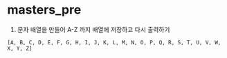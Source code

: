 # masters_pre

1. 문자 배열을 만들어 A-Z 까지 배열에 저장하고 다시 출력하기  
~~~
[A, B, C, D, E, F, G, H, I, J, K, L, M, N, O, P, Q, R, S, T, U, V, W, X, Y, Z]
~~~

